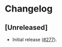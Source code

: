 # Changelog

## [Unreleased]

- Initial release ([#277](https://github.com/Malax/libcnb.rs/pull/277)).

